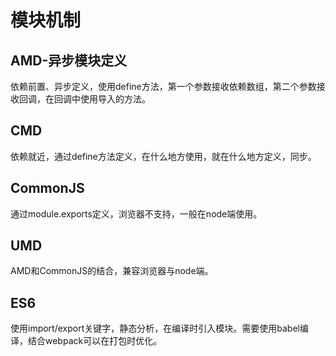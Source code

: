 # 模块机制
## AMD-异步模块定义
依赖前置、异步定义，使用define方法，第一个参数接收依赖数组，第二个参数接收回调，在回调中使用导入的方法。

## CMD
依赖就近，通过define方法定义，在什么地方使用，就在什么地方定义，同步。

## CommonJS
通过module.exports定义，浏览器不支持，一般在node端使用。

## UMD
AMD和CommonJS的结合，兼容浏览器与node端。

## ES6
使用import/export关键字，静态分析，在编译时引入模块。需要使用babel编译，结合webpack可以在打包时优化。